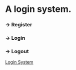 # A login system.

### -> Register
### -> Login
### -> Logout
<a href='https://shubhamj08.github.io/basic-login_system/' title='webpage link'>Login System</a>

